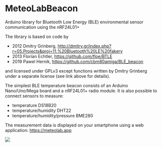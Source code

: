MeteoLabBeacon
====

Arduino library for Bluetooth Low Energy (BLE) environmental sensor communication using the nRF24L01+

The library is based on code by

 * 2012 Dmitry Grinberg, http://dmitry.gr/index.php?r=05.Projects&proj=11.%20Bluetooth%20LE%20fakery
 * 2013 Florian Echtler, https://github.com/floe/BTLE
 * 2019 Pawel Hernik, https://github.com/cbm80amiga/BLE_beacon

and licensed under GPLv3 except functions written by Dmitry Grinberg under a separate
license (see link above for details).

The simplest BLE temperature beacon consists of an Arduino Nano/Uno/Mega board and a nRF24L01+ radio module. It is also possible to connect sensors to measure:
* temperature DS18B20
* temperature/humidity DHT22
* temperature/humidity/pressure BME280

The measurement data is displayed on your smartphone using a web application:
https://meteolab.app

<img src="https://github.com/meteolab/MeteoLabBeacon/raw/master/meteolab-app-03.png">
